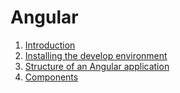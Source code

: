 # Angular

1. [Introduction](introduction.md)
2. [Installing the develop environment](install.md)
3. [Structure of an Angular application](structure.md)
4. [Components](components.md)
